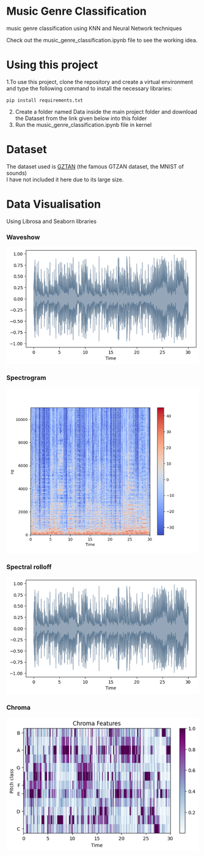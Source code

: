 # Music Genre Classification
music genre classification using KNN and Neural Network techniques  
  
Check out the music_genre_classification.ipynb file to see the working idea.  

# Using this project
1.To use this project, clone the repository and create a virtual environment and type the following command to install the necessary libraries:   
```
pip install requirements.txt
```
2. Create a folder named Data inside the main project folder and download the Dataset from the link given below into this folder  
3. Run the music_genre_classification.ipynb file in kernel

# Dataset
The dataset used is [GZTAN](https://www.kaggle.com/datasets/andradaolteanu/gtzan-dataset-music-genre-classification) (the famous GTZAN dataset, the MNIST of sounds)  
I have not included it here due to its large size.  

# Data Visualisation
Using Librosa and Seaborn libraries  

<h3>Waveshow</h3>  
  
![waveform-plot](Images/waveshow.png)

<h3>Spectrogram</h3>  

![waveform-plot](Images/spectrogram.png)  

<h3>Spectral rolloff</h3>  

![waveform-plot](Images/waveshow.png)  

<h3>Chroma</h3>   

![waveform-plot](Images/chroma.png)








